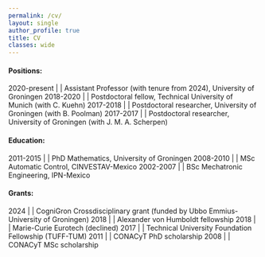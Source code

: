 ```yaml
---
permalink: /cv/
layout: single
author_profile: true
title: CV
classes: wide
---
```


#### Positions:

2020-present  | | Assistant Professor (with tenure from 2024), University of Groningen
2018-2020     | | Postdoctoral fellow, Technical University of Munich (with C. Kuehn)
2017-2018     | | Postdoctoral researcher, University of Groningen (with B. Poolman)
2017-2017     | | Postdoctoral researcher, University of Groningen (with J. M. A. Scherpen)

#### Education:

2011-2015 | | PhD Mathematics, University of Groningen
2008-2010 | | MSc Automatic Control, CINVESTAV-Mexico
2002-2007 | | BSc Mechatronic Engineering, IPN-Mexico

#### Grants:

2024 | | CogniGron Crossdisciplinary grant (funded by Ubbo Emmius-University of Groningen)
2018 | | Alexander von Humboldt fellowship
2018 | | Marie-Curie Eurotech (declined)
2017 | | Technical University Foundation Fellowship (TUFF-TUM)
2011 | | CONACyT PhD scholarship
2008 | | CONACyT MSc scholarship


